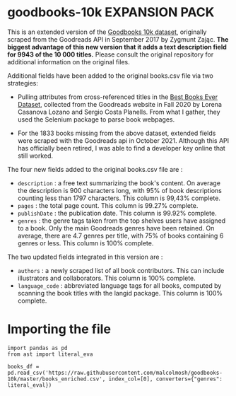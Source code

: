 # goodbooks-10k EXPANSION PACK

This is an extended version of the [Goodbooks 10k dataset](https://github.com/zygmuntz/goodbooks-10k), originally scraped from the Goodreads API in September 2017 by Zygmunt Zając. **The biggest advantage of this new version that it adds a text description field for 9943 of the 10 000 titles.** Please consult the original repository for additional information on the original files. 

Additional fields have been added to the original books.csv file via two strategies: 
* Pulling attributes from cross-referenced titles in the [Best Books Ever Dataset](https://zenodo.org/record/4265096#.YesDbi3pNB0), collected from the Goodreads website in Fall 2020 by Lorena Casanova Lozano and Sergio Costa Planells. From what I gather, they used the Selenium package to parse book webpages. 

* For the 1833 books missing from the above dataset, extended fields were scraped with the Goodreads api in October 2021. Although this API has officially been retired, I was able to find a developer key online that still worked. 

The four new fields added to the original books.csv file are : 
* `description` : a free text summarizing the book's content. On average the description is 900 characters long, with 95% of book descriptions counting less than 1797 characters. This column is 99,43% complete.
* `pages` : the total page count. This column is 99.27% complete. 
* `publishDate` : the publication date. This column is 99.92% complete.
* `genres` :  the genre tags taken from the top shelves users have assigned to a book. Only the main Goodreads genres have been retained. On average, there are 4.7 genres per title, with 75% of books containing 6 genres or less. This column is 100% complete.

The two updated fields integrated in this version are :
* `authors` : a newly scraped list of all book contributors. This can include illustrators and collaborators. This column is 100% complete. 
* `language_code` : abbreviated language tags for all books, computed by scanning the book titles with the langid package. This column is 100% complete. 

# Importing the file

```
import pandas as pd
from ast import literal_eva
 
books_df = pd.read_csv('https://raw.githubusercontent.com/malcolmosh/goodbooks-10k/master/books_enriched.csv', index_col=[0], converters={"genres": literal_eval})
```


